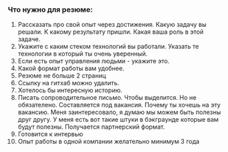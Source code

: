 ### Что нужно для резюме:
  1. Рассказать про свой опыт  через достижения. Какую задачу вы решали. К какому результату пришли. Какая ваша роль в этой задаче. 
  2. Укажите с каким стеком технологий вы работали. Указать те технологии в который ты очень уверенный. 
  3. Если есть опыт управления людьми - укажите это. 
  4. Какой формат работы вам удобнее.
  5. Резюме не больше 2 страниц
  6. Ссылку на гитхаб можно удалить.
  7. Хотелось бы интересную историю.
  8. Писать сопроводительное письмо. Чтобы выделится. Но не обязателено. Составляется под вакансия. Почему ты хочешь на эту вакансию. Меня заинтересовало, я думаю мы можем быть полезны друг другу. У меня есть вот такие штуки в бэкграунде которые вам будут полезны. Получается партнерский формат.
  9. Готовится к интервью
  10. Опыт работы в одной компании желательно минимум 3 года
